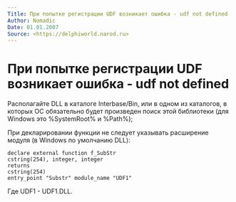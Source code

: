 ```yaml
---
Title: При попытке регистрации UDF возникает ошибка - udf not defined
Author: Nomadic 
Date: 01.01.2007
Source: <https://delphiworld.narod.ru>
---
```



При попытке регистрации UDF возникает ошибка - udf not defined
===============================================================

Располагайте DLL в каталоге Interbase/Bin, или в одном из каталогов, в
которых ОС обязательно будет произведен поиск этой библиотеки (для
Windows это %SystemRoot% и %Path%);

При декларировании функции не следует указывать расширение модуля (в
Windows по умолчанию DLL):

    declare external function f_SubStr
    cstring(254), integer, integer
    returns
    cstring(254)
    entry_point "Substr" module_name "UDF1"

Где UDF1 - UDF1.DLL.

